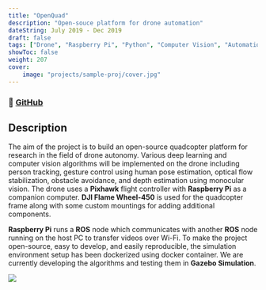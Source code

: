 ```yaml
---
title: "OpenQuad"
description: "Open-souce platform for drone automation"
dateString: July 2019 - Dec 2019
draft: false
tags: ["Drone", "Raspberry Pi", "Python", "Computer Vision", "Automation"]
showToc: false
weight: 207
cover:
    image: "projects/sample-proj/cover.jpg"
--- 
```

### 🔗 [GitHub](https://github.com/OpenQuad-RMI/openquad)

## Description

The aim of the project is to build an open-source quadcopter platform for research in the field of drone autonomy. Various deep learning and computer vision algorithms will be implemented on the drone including person tracking, gesture control using human pose estimation, optical flow stabilization, obstacle avoidance, and depth estimation using monocular vision. The drone uses a **Pixhawk** flight controller with **Raspberry Pi** as a companion computer. **DJI Flame Wheel-450** is used for the quadcopter frame along with some custom mountings for adding additional components.

**Raspberry Pi** runs a **ROS** node which communicates with another **ROS** node running on the host PC to transfer videos over Wi-Fi. To make the project open-source, easy to develop, and easily reproducible, the simulation environment setup has been dockerized using docker container. We are currently developing the algorithms and testing them in **Gazebo Simulation**.

![](/projects/sample-proj/img1.jpg)